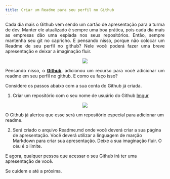 ```yaml
---
title: Criar um Readme para seu perfil no Github
---
```



<p align="justify">
Cada dia mais o Github vem sendo um cartão de apresentação para a turma de dev. Manter ele atualizado é sempre uma boa prática, pois cada dia mais as empresas dão uma espiada nos seus repositórios. Então, sempre mantenha seu git no capricho. E pensando nisso, porque não colocar um Readme de seu perfil no github? Nele você poderá fazer uma breve apresentação e deixar a imaginação fluir.
</p>
<p align="center">
  <img src="https://i.imgur.com/uJ4TJsu.png)" />
</p>

<p align="justify">
Pensando nisso, o <a href="https://github.com/"><b>Github</b></a>.
adicionou um recurso para você adicionar um readme em seu perfil no github.
E como eu faço isso? 
</p>


Considere os passos abaixo com a sua conta do Github já criada.

1. Criar um repositório com o seu nome de usuário do Github
[Imgur](https://i.imgur.com/bW1TsiD.png)
<p align="center">
  <img src="https://i.imgur.com/bW1TsiD.png"/>
</p>
O Github já alertou que esse será um repositório especial para adicionar um readme.

2. Será criado o arquivo Readme.md onde você deverá criar a sua página de apresentação. Você deverá utilizar a linguagem de marção Markdown para criar sua apresentação. Deixe a sua imaginação fluir. O céu é o limite.


E agora, qualquer pessoa que acessar o seu Github irá ter uma apresentação de você.

Se cuidem e até a próxima.